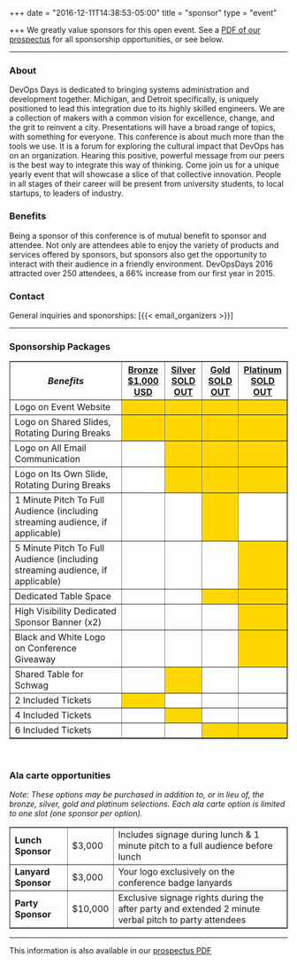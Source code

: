 +++
date = "2016-12-11T14:38:53-05:00"
title = "sponsor"
type = "event"


+++
We greatly value sponsors for this open event. See a <a href="/events/2017-detroit/DevOpsDaysDetroit-Prospectus-2017.pdf">PDF of our prospectus</a> for all sponsorship opportunities, or see below.
<hr>
<h3>About</h3>
<p>
DevOps Days is dedicated to bringing systems administration and development together. Michigan, and Detroit specifically,
is uniquely positioned to lead this integration due to its highly skilled engineers. We are a collection of makers with a
common vision for excellence, change, and the grit to reinvent a city. Presentations will have a broad range of topics, with
something for everyone. This conference is about much more than the tools we use. It is a forum for exploring the cultural
impact that DevOps has on an organization. Hearing this positive, powerful message from our peers is the best way to
integrate this way of thinking. Come join us for a unique yearly event that will showcase a slice of that collective innovation.
People in all stages of their career will be present from university students, to local startups, to leaders of industry.
<h3>Benefits</h3>
<p>
Being a sponsor of this conference is of mutual benefit to sponsor and attendee. Not only are attendees able to enjoy the
variety of products and services offered by sponsors, but sponsors also get the opportunity to interact with their audience in
a friendly environment. DevOpsDays 2016 attracted over 250 attendees, a 66% increase from our first year in 2015.
<h3>Contact</h3>
General inquiries and sponorships:  [{{< email_organizers >}}]
<hr>
<div>
<h3>Sponsorship Packages</h3>
<table border=1 cellspacing=1>
  <tr>
    <th><i>Benefits</i></th>
    <th><center><b><u>Bronze<br />$1,000 USD</u></center></b></th>
    <th><center><b><u>Silver<br />SOLD OUT</u></center></b></th>
    <th><center><b><u>Gold<br />SOLD OUT</u></center></b></th>
    <th><center><b><u>Platinum<br />SOLD OUT</u></center></b></th>
  </tr>
<tr><td>Logo on Event Website</td>     <td bgcolor="gold">&nbsp;</td>          <td bgcolor="gold">&nbsp;</td>          <td bgcolor="gold">&nbsp;</td>       <td bgcolor="gold">&nbsp;</td></tr>
<tr><td>Logo on Shared Slides, Rotating During Breaks</td>     <td bgcolor="gold">&nbsp;</td>          <td bgcolor="gold">&nbsp;</td>          <td bgcolor="gold">&nbsp;</td>       <td bgcolor="gold">&nbsp;</td></tr>
<tr><td>Logo on All Email Communication</td>     <td>&nbsp;</td>          <td bgcolor="gold">&nbsp;</td>          <td bgcolor="gold">&nbsp;</td>       <td bgcolor="gold">&nbsp;</td></tr>
<tr><td>Logo on Its Own Slide, Rotating During Breaks</td>     <td>&nbsp;</td>          <td bgcolor="gold">&nbsp;</td>          <td bgcolor="gold">&nbsp;</td>       <td bgcolor="gold">&nbsp;</td></tr>
<tr><td>1 Minute Pitch To Full Audience (including streaming audience, if applicable)</td>     <td>&nbsp;</td>          <td>&nbsp;</td>          <td bgcolor="gold">&nbsp;</td>       <td>&nbsp;</td></tr>
<tr><td>5 Minute Pitch To Full Audience (including streaming audience, if applicable)</td>     <td>&nbsp;</td>          <td>&nbsp;</td>          <td>&nbsp;</td>       <td bgcolor="gold">&nbsp;</td></tr>
<tr><td>Dedicated Table Space</td>     <td>&nbsp;</td>          <td>&nbsp;</td>          <td bgcolor="gold">&nbsp;</td>       <td bgcolor="gold">&nbsp;</td></tr>
<tr><td>High Visibility Dedicated Sponsor Banner (x2)</td>     <td>&nbsp;</td>          <td>&nbsp;</td>          <td>&nbsp;</td>       <td bgcolor="gold">&nbsp;</td></tr>
<tr><td>Black and White Logo on Conference Giveaway</td>     <td>&nbsp;</td>          <td>&nbsp;</td>          <td>&nbsp;</td>       <td bgcolor="gold">&nbsp;</td></tr>
<tr><td>Shared Table for Schwag</td>     <td>&nbsp;</td>          <td bgcolor="gold">&nbsp;</td>          <td>&nbsp;</td>       <td>&nbsp;</td></tr>
<tr><td>2 Included Tickets</td>     <td bgcolor="gold">&nbsp;</td>          <td>&nbsp;</td>          <td>&nbsp;</td>       <td>&nbsp;</td></tr>
<tr><td>4 Included Tickets</td>     <td>&nbsp;</td>          <td bgcolor="gold">&nbsp;</td>          <td>&nbsp;</td>       <td>&nbsp;</td></tr>
<tr><td>6 Included Tickets</td>     <td>&nbsp;</td>          <td>&nbsp;</td>          <td bgcolor="gold">&nbsp;</td>       <td bgcolor="gold">&nbsp;</td></tr>
</table>
<br/>
<h3>Ala carte opportunities</h3>
<i>Note: These options may be purchased in addition to, or in lieu of, the bronze, silver, gold and platinum selections. Each ala carte option is limited to one slot (one sponsor per option).</i>
<table border=1 cellspacing=1>
<tr><td style="font-weight:bold;">Lunch Sponsor</td> <td>$3,000</td> <td>Includes signage during lunch & 1 minute pitch to a full audience before lunch</td></tr>
<tr><td style="font-weight:bold;">Lanyard Sponsor</td> <td>$3,000</td> <td>Your logo exclusively on the conference badge lanyards</td></tr>
<tr><td style="font-weight:bold;">Party Sponsor</td> <td>$10,000</td> <td>Exclusive signage rights during the after party and extended 2 minute verbal pitch to party attendees</td></tr>
</table>
</div>

<hr/>
This information is also available in our <a href="/events/2017-detroit/DevOpsDaysDetroit-Prospectus-2017.pdf">prospectus PDF</a>
